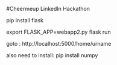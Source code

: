 #Cheermeup
LinkedIn Hackathon

pip install flask

export FLASK_APP=webapp2.py
flask run

goto : http://localhost:5000/home/urname

also need to install:
pip install numpy 
